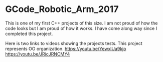 # GCode_Robotic_Arm_2017
This is one of my first C++ projects of this size.  I am not proud of how the code looks but I am proud of how it works. I have come along way since I completed this project.

Here is two links to videos showing the projects tests. This project represents OO organization.
https://youtu.be/YewxlUa9kjo
https://youtu.be/JRicJRNCMY4
